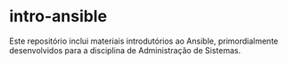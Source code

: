 # intro-ansible
Este repositório inclui materiais introdutórios ao Ansible, primordialmente desenvolvidos para a disciplina de Administração de Sistemas.
